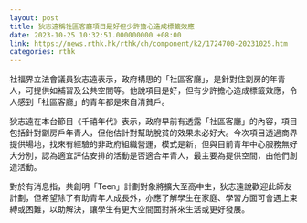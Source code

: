 ```yaml
---
layout: post
title: 狄志遠稱社區客廳項目是好但少許擔心造成標籤效應
date: 2023-10-25 10:32:51.000000000 +08:00
link: https://news.rthk.hk/rthk/ch/component/k2/1724700-20231025.htm
categories: rthk
---
```


社福界立法會議員狄志遠表示，政府構思的「社區客廳」，是針對住劏房的年青人，可提供如補習及公共空間等。他說項目是好，但有少許擔心造成標籤效應，令人感到「社區客廳」的青年都是來自清貧戶。

狄志遠在本台節目《千禧年代》表示，政府早前有透露「社區客廳」的內容，項目包括針對劏房戶年青人，但他估計對幫助脫貧的效果未必好大。今次項目透過商界提供場地，找來有經驗的非政府組織營運，模式是新，但與目前青年中心服務無好大分別，認為適宜評估安排的活動是否適合年青人，最主要為提供空間，由他們創造活動。

對於有消息指，共創明「Teen」計劃對象將擴大至高中生，狄志遠說歡迎此師友計劃，但希望除了有助青年人成長外，亦應了解學生在家庭、學習方面可會遇上束縛或困難，以助解決，讓學生有更大空間面對將來生活或更好發展。
